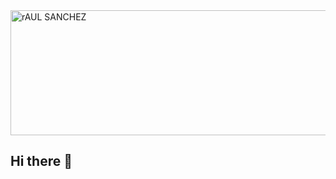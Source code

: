 <img width="600" height="200" alt="rAUL SANCHEZ" src="https://github.com/user-attachments/assets/fcdb960c-aa23-4181-a2c9-306cb5a65f89" />

## Hi there 👋

<!--
**tetsuya-dev/tetsuya-dev** is a ✨ _special_ ✨ repository because its `README.md` (this file) appears on your GitHub profile.

Here are some ideas to get you started:

- 🔭 I’m currently working on ...
- 🌱 I’m currently learning ...
- 👯 I’m looking to collaborate on ...
- 🤔 I’m looking for help with ...
- 💬 Ask me about ...
- 📫 How to reach me: ...
- 😄 Pronouns: ...
- ⚡ Fun fact: ...
-->
